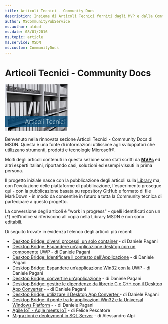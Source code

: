 ```yaml
---
title: Articoli Tecnici - Community Docs
description: Insieme di Articoli Tecnici forniti dagli MVP e dalla Community di sviluppatori
author: MSCommunityPubService
ms.author: aldod
ms.date: 08/01/2016
ms.topic: article
ms.service: MSDN
ms.custom: CommunityDocs
---
```


# Articoli Tecnici - Community Docs

![](./img/minitel.png)


Benvenuto nella rinnovata sezione Articoli Tecnici - Community Docs di MSDN.
Questa è una fonte di informazioni utilissime agli sviluppatori che utilizzano strumenti, prodotti e tecnologie Microsoft®.

Molti degli articoli contenuti in questa sezione sono stati scritti da [**MVPs**](https://mvp.microsoft.com) ed altri esperti italiani, riportando casi, soluzioni ed esempi vissuti in prima persona.


Il progetto iniziale nasce con la pubblicazione degli articoli sulla [Library](https://msdn.microsoft.com/it-it/library/techartmsdn) ma, con l'evoluzione delle piattaforme di pubblicazione, l'esperimento prosegue qui - con la pubblicazione basata su repository GitHub e formato di file MarkDown - in modo da consentire in futuro a tutta la Community tecnica di partecipare a questo progetto.

La conversione degli articoli è "work in progress" - quelli identificati con un (*) nell'indice si riferiscono all copia nella Library MSDN e non sono editabili.

Di seguito trovate in evidenza l’elenco degli articoli più recenti
- [Desktop Bridge: diversi processi, un solo container](Windows/UWP/desktop-bridge-diversi-processi-un-solo-container.md) - di Daniele Pagani
- [Desktop Bridge: Espandere un’applicazione desktop con un componente UWP](Windows/UWP/desktop-bridge-espandere-unapplicazione-desktop-con-un-componente-uwp.md) - di Daniele Pagani
- [Desktop Bridge: Identificare il contesto dell'Applicazione](Windows/UWP/desktop-bridge-identificare-il-contesto-della-applicazione.md) - di Daniele Pagani
- [Desktop Bridge: Espandere un’applicazione Win32 con la UWP](Windows/UWP/desktop-bridge-espandere-unapplicazione-win32-con-la-universal-windows-platform.md) - di Daniele Pagani
- [Desktop Bridge: convertire un’applicazione](Windows/UWP/desktop-bridge-convertire-unapplicazione.md) - di Daniele Pagani
- [Desktop Bridge: gestire le dipendenze da librerie C e C++ con il Desktop App Converter](Windows/UWP/gestire-le-dipendenze-da-librerie-c-e-cpp-con-il-desktop-app-converter.md) - - di Daniele Pagani
- [Desktop Bridge: utilizzare il Desktop App Converter ](Windows/UWP/desktop-bridge-utilizzare-il-desktop-app-converter.md) - di Daniele Pagani
- [Desktop Bridge: il ponte tra le applicazioni Win32 e la Universal Windows Platform](Windows/UWP/desktop-bridge-il-ponte-tra-le-applicazioni-win32-e-la-UWP.md) - - di Daniele Pagani
- [Agile IoT - Agile meets IoT](VS-ALM/ALM/AgileIOT.md) - di Felice Pescatore
- [Migrazioni e deployment in SQL Server](Server-Enterprise/SQL/Migrations.md) - di Alessandro Alpi








